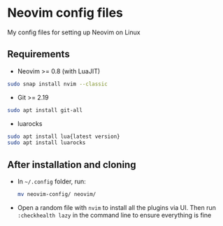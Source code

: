 # Neovim config files

My config files for setting up Neovim on Linux

## Requirements

- Neovim >= 0.8 (with LuaJIT)
```bash
sudo snap install nvim --classic
```

- Git >= 2.19
```bash
sudo apt install git-all
```

- luarocks
```bash
sudo apt install lua{latest version}
sudo apt install luarocks
```

## After installation and cloning

- In `~/.config` folder, run:
  ```bash
  mv neovim-config/ neovim/
  ```
  
- Open a random file with `nvim` to install all the plugins via UI. Then run `:checkhealth lazy` in the command line to ensure everything is fine
